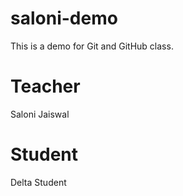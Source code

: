 # saloni-demo
This is a demo for Git and GitHub class.

# Teacher
Saloni Jaiswal

# Student
Delta Student
